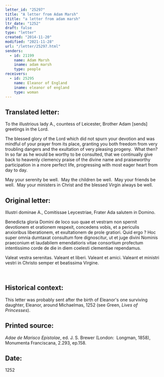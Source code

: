 ```yaml
---
letter_id: "25297"
title: "A letter from Adam Marsh"
ititle: "a letter from adam marsh"
ltr_date: "1252"
draft: false
type: "letter"
created: "2014-11-20"
modified: "2021-11-28"
url: "/letter/25297.html"
senders:
  - id: 21199
    name: Adam Marsh
    iname: adam marsh
    type: people
receivers:
  - id: 25295
    name: Eleanor of England
    iname: eleanor of england
    type: woman
---
```

<h2> Translated letter:</h2><p>To the illustrious lady A., countess of Leicester, Brother Adam [sends] greetings in the Lord.</p><p>The blessed glory of the Lord which did not spurn your devotion and was mindful of your prayer from its place, granting you both freedom from very troubling dangers and the exultation of very pleasing progeny.&nbsp; What then?&nbsp; In so far as he would be worthy to be consulted, that we continually give back to heavenly clemency praise of the divine name and praiseworthy participation in a more perfect life, progressing with most eager heart from day to day.</p><p>May your serenity be well.&nbsp; May the children be well.&nbsp; May your friends be well.&nbsp; May your ministers in Christ and the blessed Virgin always be well.</p><h2 class="mt-4"> Original letter:</h2><p>Illustri dominae A., Comitissae Leycestriae, Frater Ada salutem in Domino.</p><p>Benedicta gloria Domini de loco suo quae et vestram non spernit devotionem et orationem respexit, concedens vobis, et a periculis anxioribus liberationem, et exultationem de prole gratiori. Quid ergo ? Hoc super omnia dumtaxat consultum fore dignoscitur, ut et juge divini Nominis praeconium et laudabilem emendatioris vitae consortium profectum intentissimo corde de die in diem coelesti clementiae rependamus.</p><p>Valeat vestra serenitas. Valeant et liberi. Valeant et amici. Valeant et ministri vestri in Christo semper et beatissima Virgine.</p><p>&nbsp;</p><h2 class="mt-4"> Historical context:</h2><p>This letter was probably sent after the birth of Eleanor's one surviving daughter, Eleanor, around Michaelmas, 1252 (see Green, <em>Lives of Princesses</em>).</p><h2 class="mt-4"> Printed source:</h2><p><i>Adae de Marisco Epistolae</i>, ed. J. S. Brewer (London:&nbsp; Longman, 1858), Monumenta Franciscana, 2.293, ep.158.</p><h2 class="mt-4"> Date:</h2>1252